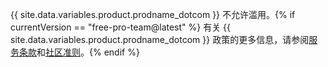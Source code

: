 {{ site.data.variables.product.prodname_dotcom }} 不允许滥用。{% if currentVersion == "free-pro-team@latest" %} 有关 {{ site.data.variables.product.prodname_dotcom }} 政策的更多信息，请参阅[服务条款](/articles/github-terms-of-service)和[社区准则](/articles/github-community-guidelines)。{% endif %}
